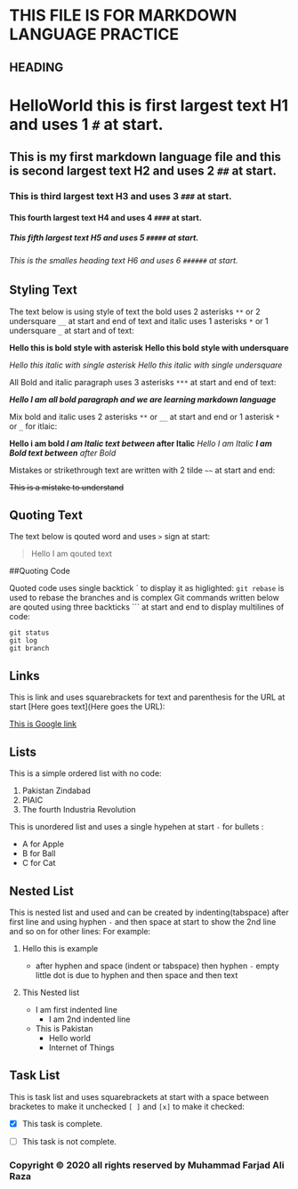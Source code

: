 # THIS FILE IS FOR MARKDOWN LANGUAGE PRACTICE

## HEADING

# HelloWorld this is first largest text H1 and uses 1 `#` at start.
## This is my first markdown language file and this is second largest text H2 and uses 2 `##` at start.
### This is third largest text H3 and uses 3 `###` at start.
#### This fourth largest text H4 and uses 4 `####` at start.
##### This fifth largest text H5 and uses 5 `#####` at start.
###### This is the smalles heading text H6 and uses 6 `######` at start.

## Styling Text

The text below is using style of text the bold uses 2 asterisks `**` or 2 undersquare `__` at start and end of text and italic uses 1 asterisks `*` or 1 undersquare `_` at start and of text:

**Hello this is bold style with asterisk**
__Hello this bold style with undersquare__

*Hello this italic with single asterisk*
_Hello this italic with single undersquare_

All Bold and italic paragraph uses 3 asterisks `***` at start and end of text:

***Hello I am all bold paragraph
and we are learning markdown language***

Mix bold and italic uses 2 asterisks `**` or `__` at start and end or 1 asterisk `*` or `_` for itlaic:

**Hello i am bold *I am Italic text between* after Italic**
_Hello I am Italic __I am Bold text between__ after Bold_

Mistakes or strikethrough text are written with 2 tilde `~~` at start and end:

~~This is a mistake to understand~~

## Quoting Text

The text below is qouted word and uses `>` sign at start:
>Hello I am qouted text

##Quoting Code

Quoted code uses single backtick \` to display it as higlighted:
`git rebase` is used to rebase the branches and is complex
Git commands written below are qouted using three backticks \``` at start and end to display multilines of code:
```
git status
git log
git branch
```

## Links

This is link and uses squarebrackets for text and parenthesis for the URL at start []() [Here goes text](Here goes the URL):

[This is Google link](https://www.google.com.pk)

## Lists

This is a simple ordered list with no code:

1. Pakistan Zindabad
2. PIAIC 
3. The fourth Industria Revolution 

This is unordered list and uses a single hypehen at start `-` for bullets :

- A for Apple
- B for Ball
- C for Cat
 
## Nested List

This is nested list and used and can be created by indenting(tabspace) after first line and using hyphen `-` and then space at start to show the 2nd line and so on for other lines:
For example:

1. Hello this is example
    - after hyphen and space
(indent or tabspace) then hyphen `-` empty little dot is due to hyphen and then space and then text

2. This Nested list
    - I am first indented line
        - I am 2nd indented line
    - This is Pakistan
        - Hello world
        - Internet of Things

## Task List

This is task list and uses squarebrackets at start with a space between bracketes to make it unchecked `[ ]` and `[x]` to make it checked:

- [x] This task is complete. 

- [ ] This task is not complete. 


### Copyright © 2020 all rights reserved by Muhammad Farjad Ali Raza
